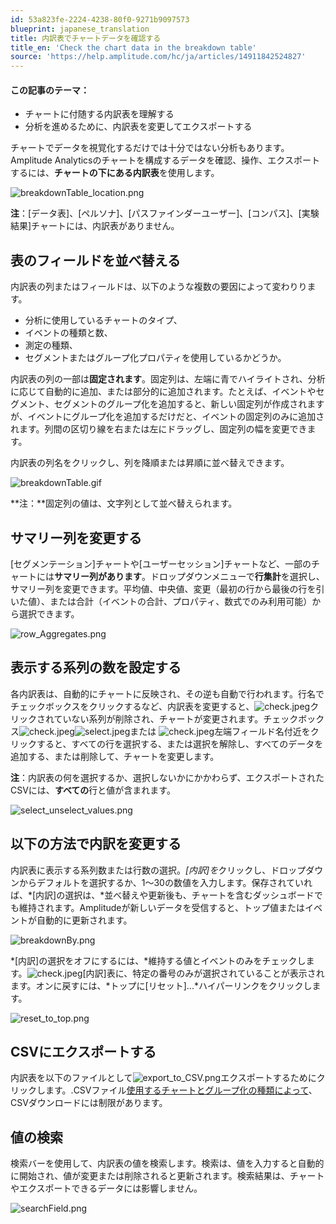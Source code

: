 ```yaml
---
id: 53a823fe-2224-4238-80f0-9271b9097573
blueprint: japanese_translation
title: 内訳表でチャートデータを確認する
title_en: 'Check the chart data in the breakdown table'
source: 'https://help.amplitude.com/hc/ja/articles/14911842524827'
---
```

#### この記事のテーマ：

* チャートに付随する内訳表を理解する
* 分析を進めるために、内訳表を変更してエクスポートする

チャートでデータを視覚化するだけでは十分ではない分析もあります。Amplitude Analyticsのチャートを構成するデータを確認、操作、エクスポートするには、**チャートの下にある内訳表**を使用します。

![breakdownTable_location.png](/docs/output/img/jp/breakdowntable-location-png.png)

**注**：[データ表]、[ペルソナ]、[パスファインダーユーザー]、[コンパス]、[実験結果]チャートには、内訳表がありません。

## 表のフィールドを並べ替える

内訳表の列またはフィールドは、以下のような複数の要因によって変わりります。

* 分析に使用しているチャートのタイプ、
* イベントの種類と数、
* 測定の種類、
* セグメントまたはグループ化プロパティを使用しているかどうか。

内訳表の列の一部は**固定されます**。固定列は、左端に青でハイライトされ、分析に応じて自動的に追加、または部分的に追加されます。たとえば、イベントやセグメント、セグメントのグループ化を追加すると、新しい固定列が作成されますが、イベントにグループ化を追加するだけだと、イベントの固定列のみに追加されます。列間の区切り線を右または左にドラッグし、固定列の幅を変更できます。

内訳表の列名をクリックし、列を降順または昇順に並べ替えできます。

![breakdownTable.gif](/docs/output/img/jp/breakdowntable-gif.gif)

**注：**固定列の値は、文字列として並べ替えられます。

## サマリー列を変更する

[セグメンテーション]チャートや[ユーザーセッション]チャートなど、一部のチャートには**サマリー列があります**。ドロップダウンメニューで**行集計**を選択し、サマリー列を変更できます。平均値、中央値、変更（最初の行から最後の行を引いた値）、または合計（イベントの合計、プロパティ、数式でのみ利用可能）から選択できます。

![row_Aggregates.png](/docs/output/img/jp/row-aggregates-png.png)

## 表示する系列の数を設定する

各内訳表は、自動的にチャートに反映され、その逆も自動で行われます。行名でチェックボックスをクリックするなど、内訳表を変更すると、![check.jpeg](/docs/output/img/jp/check-jpeg.jpeg)クリックされていない系列が削除され、チャートが変更されます。チェックボックス![check.jpeg](/docs/output/img/jp/check-jpeg.jpeg)![select.jpeg](/docs/output/img/jp/select-jpeg.jpeg)または ![check.jpeg](/docs/output/img/jp/check-jpeg.jpeg)左端フィールド名付近をクリックすると、すべての行を選択する、または選択を解除し、すべてのデータを追加する、または削除して、チャートを変更します。

**注**：内訳表の何を選択するか、選択しないかにかかわらず、エクスポートされたCSVには、**すべての**行と値が含まれます。

![select_unselect_values.png](/docs/output/img/jp/select-unselect-values-png.png)

## 以下の方法で内訳を変更する

内訳表に表示する系列数または行数の選択。*[内訳]を*クリックし、ドロップダウンからデフォルトを選択するか、1～30の数値を入力します。保存されていれば、*[内訳]の選択は、*並べ替えや更新後も、チャートを含むダッシュボードでも維持されます。Amplitudeが新しいデータを受信すると、トップ値またはイベントが自動的に更新されます。

![breakdownBy.png](/docs/output/img/jp/breakdownby-png.png)

*[内訳]の選択をオフにするには、*維持する値とイベントのみをチェックします。![check.jpeg](/docs/output/img/jp/check-jpeg.jpeg)[内訳]表に、特定の番号のみが選択されていることが表示されます。オンに戻すには、*トップに[リセット]...*ハイパーリンクをクリックします。

![reset_to_top.png](/docs/output/img/jp/reset-to-top-png.png)

## CSVにエクスポートする

内訳表を以下のファイルとして![export_to_CSV.png](/docs/output/img/jp/export-to-csv-png.png)エクスポートするためにクリックします。.CSVファイル[使用するチャートとグループ化の種類によって](https://help.amplitude.com/hc/en-us/articles/115002923888#h_23368329-5147-4369-9d91-6a1d552eab36)、CSVダウンロードには制限があります。

## 値の検索

検索バーを使用して、内訳表の値を検索します。検索は、値を入力すると自動的に開始され、値が変更または削除されると更新されます。検索結果は、チャートやエクスポートできるデータには影響しません。

![searchField.png](/docs/output/img/jp/searchfield-png.png)
